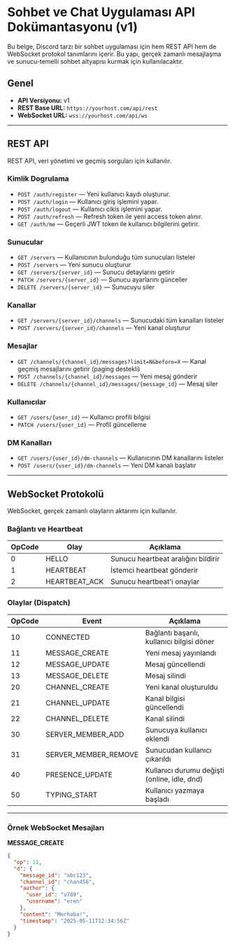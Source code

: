 # Sohbet ve Chat Uygulaması API Dokümantasyonu (v1)

Bu belge, Discord tarzı bir sohbet uygulaması için hem REST API hem de WebSocket protokol tanımlarını içerir. Bu yapı, gerçek zamanlı mesajlaşma ve sunucu-temelli sohbet altyapısı kurmak için kullanılacaktır.

## Genel

- **API Versiyonu:** v1
- **REST Base URL:** `https://yourhost.com/api/rest`
- **WebSocket URL:** `wss://yourhost.com/api/ws`

---

## REST API

REST API, veri yönetimi ve geçmiş sorguları için kullanılır.

### Kimlik Dogrulama

- `POST /auth/register` — Yeni kullanıcı kaydı oluşturur.
- `POST /auth/login` — Kullanıcı giriş işlemini yapar.
- `POST /auth/logout` — Kullanıcı cikis işlemini yapar.
- `POST /auth/refresh` — Refresh token ile yeni access token alınır.
- `GET /auth/me` — Geçerli JWT token ile kullanıcı bilgilerini getirir.

### Sunucular

- `GET /servers` — Kullanıcının bulunduğu tüm sunucuları listeler
- `POST /servers` — Yeni sunucu oluşturur
- `GET /servers/{server_id}` — Sunucu detaylarını getirir
- `PATCH /servers/{server_id}` — Sunucu ayarlarını günceller
- `DELETE /servers/{server_id}` — Sunucuyu siler

### Kanallar

- `GET /servers/{server_id}/channels` — Sunucudaki tüm kanalları listeler
- `POST /servers/{server_id}/channels` — Yeni kanal oluşturur

### Mesajlar

- `GET /channels/{channel_id}/messages?limit=N&before=X` — Kanal geçmiş mesajlarını getirir (paging destekli)
- `POST /channels/{channel_id}/messages` — Yeni mesaj gönderir
- `DELETE /channels/{channel_id}/messages/{message_id}` — Mesaj siler

### Kullanıcılar

- `GET /users/{user_id}` — Kullanıcı profili bilgisi
- `PATCH /users/{user_id}` — Profil güncelleme

### DM Kanalları

- `GET /users/{user_id}/dm-channels` — Kullanıcının DM kanallarını listeler
- `POST /users/{user_id}/dm-channels` — Yeni DM kanalı başlatır

---

## WebSocket Protokolü

WebSocket, gerçek zamanlı olayların aktarımı için kullanılır.

### Bağlantı ve Heartbeat

| OpCode | Olay          | Açıklama                            |
| ------ | ------------- | ----------------------------------- |
| 0      | HELLO         | Sunucu heartbeat aralığını bildirir |
| 1      | HEARTBEAT     | İstemci heartbeat gönderir          |
| 2      | HEARTBEAT_ACK | Sunucu heartbeat'i onaylar          |

### Olaylar (Dispatch)

| OpCode | Event                | Açıklama                                     |
| ------ | -------------------- | -------------------------------------------- |
| 10     | CONNECTED            | Bağlantı başarılı, kullanıcı bilgisi döner   |
| 11     | MESSAGE_CREATE       | Yeni mesaj yayınlandı                        |
| 12     | MESSAGE_UPDATE       | Mesaj güncellendi                            |
| 13     | MESSAGE_DELETE       | Mesaj silindi                                |
| 20     | CHANNEL_CREATE       | Yeni kanal oluşturuldu                       |
| 21     | CHANNEL_UPDATE       | Kanal bilgisi güncellendi                    |
| 22     | CHANNEL_DELETE       | Kanal silindi                                |
| 30     | SERVER_MEMBER_ADD    | Sunucuya kullanıcı eklendi                   |
| 31     | SERVER_MEMBER_REMOVE | Sunucudan kullanıcı çıkarıldı                |
| 40     | PRESENCE_UPDATE      | Kullanıcı durumu değişti (online, idle, dnd) |
| 50     | TYPING_START         | Kullanıcı yazmaya başladı                    |

---

### Örnek WebSocket Mesajları

**MESSAGE_CREATE**

```json
{
  "op": 11,
  "d": {
    "message_id": "abc123",
    "channel_id": "chan456",
    "author": {
      "user_id": "u789",
      "username": "eren"
    },
    "content": "Merhaba!",
    "timestamp": "2025-05-11T12:34:56Z"
  }
}
```
